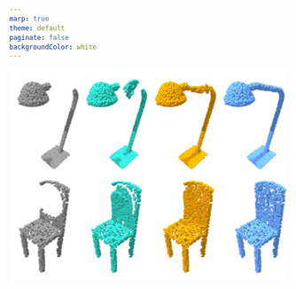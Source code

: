 ```yaml
---
marp: true
theme: default
paginate: false
backgroundColor: white
---
```


![w:300](assets/image-10.png)

<div style="width:100px; height:300px; overflow:hidden; background-image:url('assets/image-10.png'); background-size:auto 100%; background-repeat:no-repeat; background-position:100% 0;"></div>
